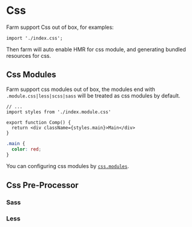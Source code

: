# Css
Farm support Css out of box, for examples:

```tsx
import './index.css';
```

Then farm will auto enable HMR for css module, and generating bundled resources for css.

## Css Modules
Farm support css modules out of box, the modules end with `.module.css|less|scss|sass` will be treated as css modules by default.

```tsx title="comp.tsx"
// ...
import styles from './index.module.css'

export function Comp() {
  return <div className={styles.main}>Main</div>
}
```
```css title="index.module.css"
.main {
  color: red;
}
```
You can configuring css modules by [`css.modules`](/docs/config/farm-config#css-modules).

## Css Pre-Processor

### Sass

### Less



